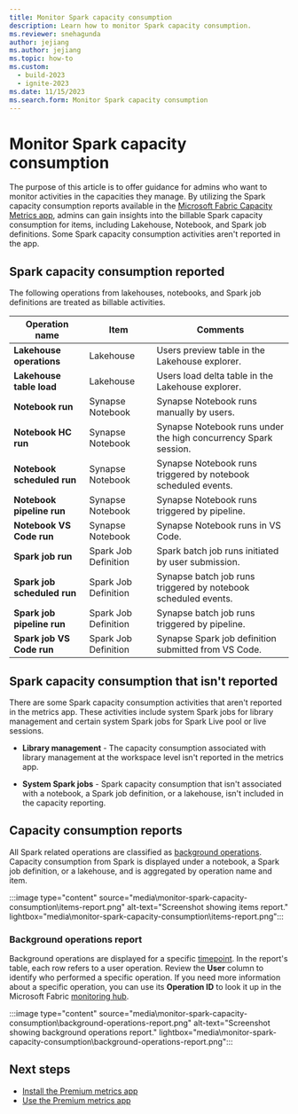 ```yaml
---
title: Monitor Spark capacity consumption
description: Learn how to monitor Spark capacity consumption.
ms.reviewer: snehagunda
author: jejiang
ms.author: jejiang
ms.topic: how-to
ms.custom:
  - build-2023
  - ignite-2023
ms.date: 11/15/2023
ms.search.form: Monitor Spark capacity consumption
---
```


# Monitor Spark capacity consumption

The purpose of this article is to offer guidance for admins who want to monitor activities in the capacities they manage. By utilizing the Spark capacity consumption reports available in the [Microsoft Fabric Capacity Metrics app](../enterprise/metrics-app.md), admins can gain insights into the billable Spark capacity consumption for items, including Lakehouse, Notebook, and Spark job definitions. Some Spark capacity consumption activities aren't reported in the app.

## Spark capacity consumption reported

The following operations from lakehouses, notebooks, and Spark job definitions are treated as billable activities.

| Operation name | Item | Comments |
|--|--|--|
| **Lakehouse operations** | Lakehouse | Users preview table in the Lakehouse explorer. |
| **Lakehouse table load** | Lakehouse | Users load delta table in the Lakehouse explorer. |
| **Notebook run** | Synapse Notebook | Synapse Notebook runs manually by users. |
| **Notebook HC run** | Synapse Notebook | Synapse Notebook runs under the high concurrency Spark session. |
| **Notebook scheduled run** | Synapse Notebook | Synapse Notebook runs triggered by notebook scheduled events. |
| **Notebook pipeline run** | Synapse Notebook | Synapse Notebook runs triggered by pipeline. |
| **Notebook VS Code run** | Synapse Notebook | Synapse Notebook runs in VS Code. |
| **Spark job run** | Spark Job Definition | Spark batch job runs initiated by user submission. |
| **Spark job scheduled run** | Spark Job Definition | Synapse batch job runs triggered by notebook scheduled events. |
| **Spark job pipeline run** | Spark Job Definition | Synapse batch job runs triggered by pipeline. |
| **Spark job VS Code run** | Spark Job Definition | Synapse Spark job definition submitted from VS Code. |

## Spark capacity consumption that isn't reported

There are some Spark capacity consumption activities that aren't reported in the metrics app. These activities include system Spark jobs for library management and certain system Spark jobs for Spark Live pool or live sessions.

* **Library management** - The capacity consumption associated with library management at the workspace level isn't reported in the metrics app.

* **System Spark jobs** - Spark capacity consumption that isn't associated with a notebook, a Spark job definition, or a lakehouse, isn't included in the capacity reporting.

## Capacity consumption reports

All Spark related operations are classified as [background operations](/power-bi/enterprise/service-premium-smoothing). Capacity consumption from Spark is displayed under a notebook, a Spark job definition, or a lakehouse, and is aggregated by operation name and item.

:::image type="content" source="media\monitor-spark-capacity-consumption\items-report.png" alt-text="Screenshot showing items report." lightbox="media\monitor-spark-capacity-consumption\items-report.png":::

### Background operations report

Background operations are displayed for a specific [timepoint](../enterprise/metrics-app-timepoint-page.md). In the report's table, each row refers to a user operation. Review the **User** column to identify who performed a specific operation. If you need more information about a specific operation, you can use its **Operation ID** to look it up in the Microsoft Fabric [monitoring hub](../admin/monitoring-hub.md).

:::image type="content" source="media\monitor-spark-capacity-consumption\background-operations-report.png" alt-text="Screenshot showing background operations report." lightbox="media\monitor-spark-capacity-consumption\background-operations-report.png":::

## Next steps

- [Install the Premium metrics app](/power-bi/enterprise/service-premium-install-app)
- [Use the Premium metrics app](/power-bi/enterprise/service-premium-metrics-app)
